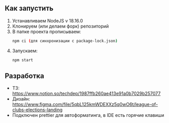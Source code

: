 ## Как запустить

1) Устанавливаем NodeJS v 18.16.0
2) Клонируем (или делаем форк) репозиторий
3) В папке проекта прописываем:
    ```bash
    npm ci (для синхронизации с package-lock.json)
    ```
4) Запускаем:
    ```bash
    npm start
    ```

## Разработка

- ТЗ: https://www.notion.so/techdep/1987ffb260ae413e91a0b7029b257077
- Дизайн: https://www.figma.com/file/5qbL125kmWDEXXz5q0wO6t/league-of-clubs-elections-landing
- Подключен prettier для автоформатинга, в IDE есть горячие клавиши
